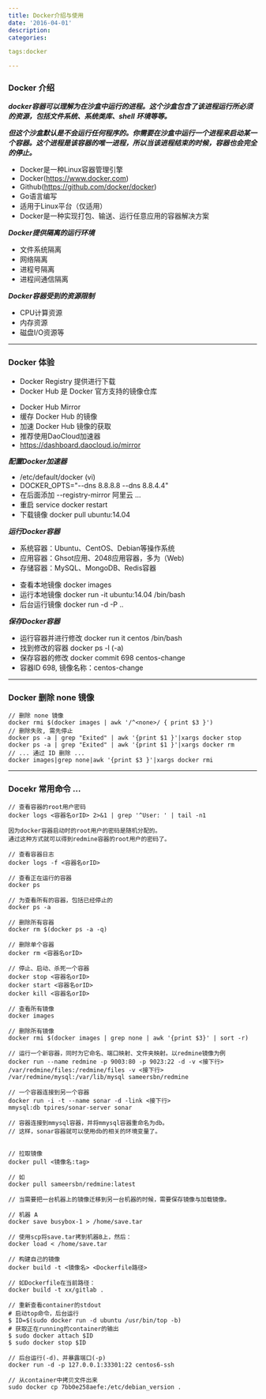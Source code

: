 ```yaml
---
title: Docker介绍与使用
date: '2016-04-01'
description:
categories:

tags:docker

---
```


>

### Docker 介绍

>

***docker容器可以理解为在沙盒中运行的进程。这个沙盒包含了该进程运行所必须的资源，包括文件系统、系统类库、shell 环境等等。***

>

***但这个沙盒默认是不会运行任何程序的。你需要在沙盒中运行一个进程来启动某一个容器。这个进程是该容器的唯一进程，所以当该进程结束的时候，容器也会完全的停止。***

>


* Docker是一种Linux容器管理引擎
* Docker(https://www.docker.com)
* Github(https://github.com/docker/docker)
* Go语言编写
* 适用于Linux平台（仅适用）
* Docker是一种实现打包、输送、运行任意应用的容器解决方案

>

***Docker提供隔离的运行环境***

* 文件系统隔离
* 网络隔离
* 进程号隔离
* 进程间通信隔离

***Docker容器受到的资源限制***

* CPU计算资源
* 内存资源
* 磁盘I/O资源等

>

---

>

### Docker 体验

>

* Docker Registry 提供进行下载
* Docker Hub 是 Docker 官方支持的镜像仓库

>

* Docker Hub Mirror
* 缓存 Docker Hub 的镜像
* 加速 Docker Hub 镜像的获取
* 推荐使用DaoCloud加速器
* https://dashboard.daocloud.io/mirror

>

***配置Docker加速器***

* /etc/default/docker (vi)
* DOCKER_OPTS="--dns 8.8.8.8 --dns 8.8.4.4"
* 在后面添加 --registry-mirror 阿里云 ...
* 重启 service docker restart
* 下载镜像 docker pull ubuntu:14.04

>

***运行Docker容器***

* 系统容器：Ubuntu、CentOS、Debian等操作系统
* 应用容器：Ghsot应用、2048应用容器，多为（Web)
* 存储容器：MySQL、MongoDB、Redis容器

>

* 查看本地镜像 docker images
* 运行本地镜像 docker run -it ubuntu:14.04 /bin/bash
* 后台运行镜像 docker run -d -P ..

>

***保存Docker容器***

* 运行容器并进行修改 docker run it centos /bin/bash
* 找到修改的容器 docker ps -l (-a) 
* 保存容器的修改 docker commit 698 centos-change 
* 容器ID 698, 镜像名称：centos-change 

>

---

>

### Docker 删除 none 镜像

>

	// 删除 none 镜像
	docker rmi $(docker images | awk '/^<none>/ { print $3 }')
	// 删除失败, 需先停止
	docker ps -a | grep "Exited" | awk '{print $1 }'|xargs docker stop
	docker ps -a | grep "Exited" | awk '{print $1 }'|xargs docker rm
	// ... 通过 ID 删除 ...
	docker images|grep none|awk '{print $3 }'|xargs docker rmi

>

---

>

### Docekr 常用命令 ...

>

	// 查看容器的root用户密码
	docker logs <容器名orID> 2>&1 | grep '^User: ' | tail -n1
	
	因为docker容器启动时的root用户的密码是随机分配的。
	通过这种方式就可以得到redmine容器的root用户的密码了。
	
	// 查看容器日志
	docker logs -f <容器名orID>
	
	// 查看正在运行的容器
	docker ps
	
	// 为查看所有的容器，包括已经停止的
	docker ps -a 
	
	// 删除所有容器
	docker rm $(docker ps -a -q)
	
	// 删除单个容器
	docker rm <容器名orID>
	
	// 停止、启动、杀死一个容器
	docker stop <容器名orID>
	docker start <容器名orID>
	docker kill <容器名orID>
	
	// 查看所有镜像
	docker images
	
	// 删除所有镜像
	docker rmi $(docker images | grep none | awk '{print $3}' | sort -r)
	
	// 运行一个新容器，同时为它命名、端口映射、文件夹映射。以redmine镜像为例
	docker run --name redmine -p 9003:80 -p 9023:22 -d -v <接下行>
	/var/redmine/files:/redmine/files -v <接下行>
	/var/redmine/mysql:/var/lib/mysql sameersbn/redmine
	
	// 一个容器连接到另一个容器
	docker run -i -t --name sonar -d -link <接下行>
	mmysql:db tpires/sonar-server sonar
	
	// 容器连接到mmysql容器，并将mmysql容器重命名为db。
	// 这样，sonar容器就可以使用db的相关的环境变量了。
	
	
	// 拉取镜像
	docker pull <镜像名:tag>
	
	// 如
	docker pull sameersbn/redmine:latest
	
	// 当需要把一台机器上的镜像迁移到另一台机器的时候，需要保存镜像与加载镜像。
	
	// 机器 A
	docker save busybox-1 > /home/save.tar
	
	// 使用scp将save.tar拷到机器B上，然后：
	docker load < /home/save.tar
	
	// 构建自己的镜像
	docker build -t <镜像名> <Dockerfile路径>
	
	// 如Dockerfile在当前路径：
	docker build -t xx/gitlab .
	
	// 重新查看container的stdout
	# 启动top命令，后台运行
	$ ID=$(sudo docker run -d ubuntu /usr/bin/top -b)
	# 获取正在running的container的输出
	$ sudo docker attach $ID
	$ sudo docker stop $ID
	
	// 后台运行(-d)、并暴露端口(-p)
	docker run -d -p 127.0.0.1:33301:22 centos6-ssh
	
	// 从container中拷贝文件出来
	sudo docker cp 7bb0e258aefe:/etc/debian_version .

>










